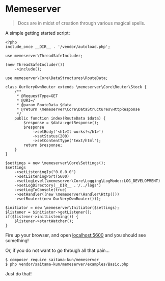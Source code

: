 # Memeserver

> Docs are in midst of creation through various magical spells.

A simple getting started script:

```
<?php
include_once __DIR__ . '/vendor/autoload.php';

use memeserver\ThreadSafeIncluder;

(new ThreadSafeIncluder())
    ->include();

use memeserver\Core\DataStructures\RouteData;

class OurVeryOwnRouter extends \memeserver\Core\Router\Stock {
    /**
     * @RequestType=GET
     * @URI=/
     * @param RouteData $data
     * @return \memeserver\Core\DataStructures\HttpResponse
     */
    public function index(RouteData $data) {
        $response = $data->getResponse();
        $response
            ->setBody('<h1>It works!</h1>')
            ->setStatus(200)
            ->setContentType('text/html');
        return $response;
    }
}

$settings = new \memeserver\Core\Settings();
$settings
    ->setListeningIp("0.0.0.0")
    ->setListeningPort(5600)
    ->setLogLevel(\memeserver\Core\Logging\LogMode::LOG_DEVELOPMENT)
    ->setLogDirectory(__DIR__ .'/../logs')
    ->setLogToConsole(true)
    ->setHandler((new \memeserver\Handler\Http()))
    ->setRouter((new OurVeryOwnRouter()));

$initiator = new \memeserver\Initiator($settings);
$listener = $initiator->getListener();
if($listener->initListening()) {
    $listener->startWatcher();
}
```

Fire up your browser, and open [localhost:5600](http://localhost:5600) and you should see something!

Or, if you do not want to go through all that pain...

```
$ composer require saitama-kun/memeserver
$ php vendor/saitama-kun/memeserver/examples/Basic.php
```

Just do that!